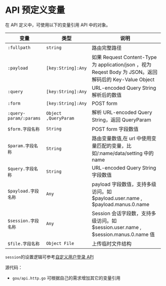 # API 预定义变量

在 API 定义中，可使用以下的变量引用 API 中的对象。

| 变量                   | 类型                 | 说明                                                                                                    |
| ---------------------- | -------------------- | ------------------------------------------------------------------------------------------------------- |
| `:fullpath`            | `string`             | 路由完整路径                                                                                            |
| `:payload`             | `[key:String]:Any`   | 如果 Request Content-Type 为 application/json ，视为 Reqest Body 为 JSON。返回解码后的 Key-Value Object |
| `:query`               | `[key:String]:Any`   | URL-encoded Query String 解析后的数值                                                                   |
| `:form`                | `[key:String]:Any`   | POST form                                                                                               |
| `:query-param/:params` | `Object ,QueryParam` | 解析 URL-encoded Query String，返回 QueryParam                                                          |
| `$form.字段名称`       | `String`             | POST form 字段数值                                                                                      |
| `$param.字段名称`      | `String`             | 路由变量数值,在 url 中使用变量匹配的变量，比如/:name/data/setting 中的 name                             |
| `$query.字段名称`      | `String`             | URL-encoded Query String 字段数值                                                                       |
| `$payload.字段名称`    | `Any`                | payload 字段数值，支持多级访问。如 $payload.user.name , $payload.manus.0.name                           |
| `$session.字段名称`    | `Any`                | Session 会话字段数，支持多级访问。如 $session.user.name , $session.manus.0.name 值                      |
| `$file.字段名称`       | `Object File`        | 上传临时文件结构                                                                                        |

`session`的设置逻辑可参考[自定义用户登录 API](%E8%87%AA%E5%AE%9A%E4%B9%89%E7%94%A8%E6%88%B7%E7%99%BB%E9%99%86API.md)

源代码：

- `gou/api.http.go` 可根据自己的需求增加其它的变量引用

